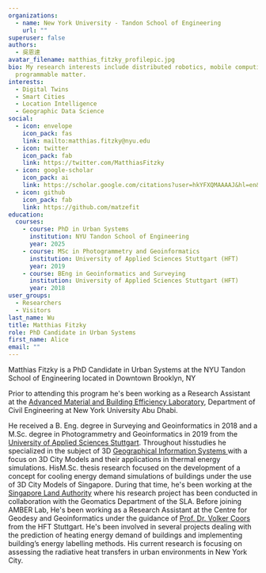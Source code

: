 ```yaml
---
organizations:
  - name: New York University - Tandon School of Engineering
    url: ""
superuser: false
authors:
  - 吳恩達
avatar_filename: matthias_fitzky_profilepic.jpg
bio: My research interests include distributed robotics, mobile computing and
  programmable matter.
interests:
  - Digital Twins
  - Smart Cities
  - Location Intelligence
  - Geographic Data Science
social:
  - icon: envelope
    icon_pack: fas
    link: mailto:matthias.fitzky@nyu.edu
  - icon: twitter
    icon_pack: fab
    link: https://twitter.com/MatthiasFitzky
  - icon: google-scholar
    icon_pack: ai
    link: https://scholar.google.com/citations?user=hkYFXQMAAAAJ&hl=en&oi=ao
  - icon: github
    icon_pack: fab
    link: https://github.com/matzefit
education:
  courses:
    - course: PhD in Urban Systems
      institution: NYU Tandon School of Engineering
      year: 2025
    - course: MSc in Photogrammetry and Geoinformatics
      institution: University of Applied Sciences Stuttgart (HFT)
      year: 2019
    - course: BEng in Geoinformatics and Surveying
      institution: University of Applied Sciences Stuttgart (HFT)
      year: 2018
user_groups:
  - Researchers
  - Visitors
last_name: Wu
title: Matthias Fitzky
role: PhD Candidate in Urban Systems
first_name: Alice
email: ""
---
```

Matthias Fitzky is a PhD Candidate in Urban Systems at the NYU Tandon School of Engineering located in Downtown Brooklyn, NY

Prior to attending this program he's been working as a Research Assistant at the [Advanced Material and Building Efficiency Laboratory](https://nyuad.nyu.edu/en/research/centers-labs-and-projects/amber-lab.html), Department of Civil Engineering at New York University Abu Dhabi.

He received a B. Eng. degree in Surveying and Geoinformatics in 2018 and a M.Sc. degree in Photogrammetry and Geoinformatics in 2019 from the [University of Applied Sciences Stuttgart](https://www.hft-stuttgart.de). Throughout hisstudies he specialized in the subject of 3D [Geographical Information Systems ](https://en.wikipedia.org/wiki/Geographic_information_system) with a focus on 3D City Models and their applications in thermal energy simulations. HisM.Sc. thesis research focused on the development of a concept for cooling energy demand simulations of buildings under the use of 3D City Models of Singapore. During that time, he's been working at the [Singapore Land Authority](https://www.sla.gov.sg/) where his research project has been conducted in collaboration with the Geomatics Department of the SLA. Before joining AMBER Lab, He's been working as a Research Assistant at the Centre for Geodesy and Geoinformatics under the guidance of [Prof. Dr. Volker Coors](https://coors-online.de/) from the HFT Stuttgart. He's been involved in several projects dealing with the prediction of heating energy demand of buildings and implementing building’s energy labelling methods. His current research is focusing on assessing the radiative heat transfers in urban environments in New York City.